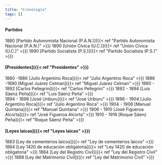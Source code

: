 ```yaml
---
title: "Cronología"
tags: []
---
```

#### Partidos
1880 [Partido Autonomista Nacional (P.A.N.)]({{< ref "Partido Autonomista Nacional (P.A.N.)" >}})
1890 [Unión Cívica (U.C.)]({{< ref "Unión Cívica (U.C.)" >}})
1890 [Partido Socialista (P.S.)]({{< ref "Partido Socialista (P.S.)" >}})

#### [Presidentes]({{< ref "Presidentes" >}})
1880 -1886 [Julio Argentino Roca]({{< ref "Julio Argentino Roca" >}})
1886 -1890 [Miguel Juárez Celman]({{< ref "Miguel Juárez Celman" >}})
1890 - 1892 [Carlos Pellegrini]({{< ref "Carlos Pellegrini" >}})
1892 - 1894 [Luis Sáenz Peña]({{< ref "Luis Sáenz Peña" >}})  
1894 - 1898 [José Uriburu]({{< ref "José Uriburu" >}})
1898 - 1904 [Julio Argentino Roca]({{< ref "Julio Argentino Roca" >}})
1904 - 1906 [Manuel Quintana]({{< ref "Manuel Quintana" >}})
1906 - 1910 [José Figueroa Alcorta]({{< ref "José Figueroa Alcorta" >}})
1910 - 1916 [Roque Sáenz Peña]({{< ref "Roque Sáenz Peña" >}})

#### [Leyes laicas]({{< ref "Leyes laicas" >}})
1883 [Ley de cementerios laicos]({{< ref "Ley de cementerios laicos" >}})
1884 [Ley 1420 de educación obligatoria]({{< ref "Ley 1420 de educación obligatoria" >}})
1884 [Ley del Registro Civil]({{< ref "Ley del Registro Civil" >}})
1888 [Ley del Matrimonio Civil]({{< ref "Ley del Matrimonio Civil" >}})